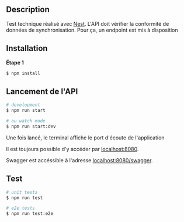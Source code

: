 ## Description

Test technique réalisé avec [Nest](https://github.com/nestjs/nest).
L'API doit vérifier la conformité de données de synchronisation. Pour ça, un endpoint est mis à disposition 

## Installation

**Étape 1**

```bash
$ npm install
```

## Lancement de l'API

```bash
# development
$ npm run start

# ou watch mode
$ npm run start:dev
```

Une fois lancé, le terminal affiche le port d'écoute de l'application

Il est toujours possible d'y accéder par [localhost:8080](http://localhost:8080).

Swagger est accéssible à l'adresse [localhost:8080/swagger](http://localhost:8080/swagger).

## Test

```bash
# unit tests
$ npm run test

# e2e tests
$ npm run test:e2e
```

